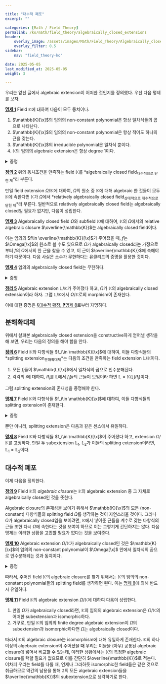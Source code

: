 ```yaml
---

title: "대수적 폐포"
excerpt: ""

categories: [Math / Field Theory]
permalink: /ko/math/field_theory/algebraically_closed_extensions
header:
    overlay_image: /assets/images/Math/Field_Theory/Algebraically_closed_extensions.png
    overlay_filter: 0.5
sidebar: 
    nav: "field_theory-ko"

date: 2025-05-05
last_modified_at: 2025-05-05
weight: 3

---
```


우리는 앞선 글에서 algebraic extension이 어떠한 것인지를 정의했다. 우선 다음 명제를 보자.

<div class="proposition" markdown="1">

<ins id="prop1">**명제 1**</ins> Field $\mathbb{K}$에 대하여 다음이 모두 동치이다. 

1. $\mathbb{K}[\x]$의 임의의 non-constant polynomial은 항상 일차식들의 곱으로 나타난다. 
2. $\mathbb{K}[\x]$의 임의의 non-constant polynomial은 항상 적어도 하나의 근을 갖는다. 
3. $\mathbb{K}[\x]$의 irreducible polynomial은 일차식 뿐이다. 
4. $\mathbb{K}$의 임의의 algebraic extension은 항상 degree $1$이다. 

</div>
<details class="proof" markdown="1">
<summary>증명</summary>

우선 첫째 조건과 둘째 조건이 동치임은 자명하다. 만일 첫째 조건이 성립한다면 셋째 조건이 성립하는 것은 자명하다. 또, [\[환론\] §다항식환, ⁋명제 6](/ko/math/ring_theory/polynomial_rings#prop6)에 의하여 $\mathbb{K}[\x]$의 임의의 원소는 irreducible polynomial의 곱으로 나타낼 수 있고, 일차식은 자명한 이유로 $\mathbb{K}$ 안에서 근을 가지므로 셋째 조건이 둘째 조건을 함의한다. 따라서 첫째 조건부터 셋째 조건까지가 모두 동치이다.

이제 셋째 조건과 넷째 조건이 동치임을 보이자. 우선 셋째 조건이 성립한다 가정하면, 우리는 algebraic extension $\mathbb{L}/\matbb{K}$의 임의의 원소 $x$의 minimal polynomial이 irreducible이므로 ([§대수적 확장, ⁋정리 15](/ko/math/field_theory/algebraic_extensions#thm15)) 셋째 조건으로부터 이 minimal polynomial이 일차식이어야 함을 안다. 

이제 넷째 조건을 가정하자. $\mathbb{K}[\x]$의 irreducible polynomial $f$에 대하여, $\mathbb{K}[\x]/(f)$를 생각하면 이는 $\mathbb{K}$의 degree $n$ algebraic extension이다. 우리는 이 extension의 degree가 $1$이어야 함을 가정하고 있으므로, 셋째 조건이 얻어진다. 

</details>

<div class="definition" markdown="1">

<ins id="def2">**정의 2**</ins> 위의 동치조건을 만족하는 field $\mathbb{K}$를 *algebraically closed field<sub>대수적으로 닫힌 체</sub>*라 부른다. 

</div>

만일 field extension $\Omega/\mathbb{K}$에 대하여, $\Omega$의 원소 중 $\mathbb{K}$에 대해 algebraic 한 것들이 모두 $\mathbb{K}$에 속한다면 $\mathbb{K}$가 $\Omega$에서 *relatively algebraically closed field<sub>상대적으로 대수적으로 닫힌 체</sub>*라 부른다. 일반적으로 relatively algebraically closed field는 algebraically closed일 필요가 없지만, 다음이 성립한다. 

<div class="proposition" markdown="1">

<ins id="prop3">**명제 3**</ins> Algebraically closed field $\Omega$와 subfield $\mathbb{K}$에 대하여, $\mathbb{K}$의 $\Omega$에서의 relative algebraic closure $\overline{\mathbb{K}}$는 algebraically closed field이다. 

</div>

이는 임의의 $f\in \overline{\mathbb{K}}[\x]$가 주어졌을 때, $f$는 $\Omega[\x]$의 원소로 볼 수도 있으므로 $\Omega$가 algebraically closed라는 가정으로부터 $f$의 $\Omega$에서의 한 근을 찾을 수 있고, 이 근이 $\overline{\mathbb{K}}$에 속해야 하기 때문이다. 다음 사실은 소수가 무한하다는 유클리드의 증명을 활용한 것이다. 

<div class="proposition" markdown="1">

<ins id="prop4">**명제 4**</ins> 임의의 algebraically closed field는 무한하다. 

</div>
<details class="proof" markdown="1">
<summary>증명</summary>

결론에 반하여 $\Omega$가 finite algebraically closed field라 하고, 다음의 다항식

$$1+\prod_{a\in \Omega}(\x-a)$$

을 생각하자. 이 다항식은 어떠한 $a$도 근으로 갖지 않는다. 

</details>

<div class="proposition" markdown="1">

<ins id="thm5">**정리 5**</ins> Algebraic extension $\mathbb{L}/\mathbb{K}$가 주어졌다 하고, $\Omega$가 $\mathbb{K}$의 algebraically closed  extension이라 하자. 그럼 $\mathbb{L}/\mathbb{K}$에서 $\Omega/\mathbb{K}$로의 morphism이 존재한다. 

</div>

이에 대한 증명은 [§대수적 확장, ⁋명제 8](/ko/math/field_theory/algebraic_extensions#prop8)로부터 자명하다. 

## 분해확대체

위에서 살펴본 algebraically closed extension을 constructive하게 얻어낼 생각을 해 보면, 우리는 다음의 정의를 해야 함을 안다. 

<div class="definition" markdown="1">

<ins id="def6">**정의 6**</ins> Field $\mathbb{K}$와 다항식들 $f_i\in \mathbb{K}[\x]$에 대하여, 이들 다항식들의 *splitting extension<sub>분해확대체</sub>*는 다음의 조건을 만족하는 field extension $\mathbb{L}/\mathbb{K}$이다. 

1. 모든 $f_i$들이 $\mathbb{L}[\x]$에서 일차식의 곱으로 인수분해된다.  
2. 각각의 $i$에 대하여, $R_i$를 $\mathbb{L}$에서 $f_i$들의 근들이 모임이라 하면 $\mathbb{L}=\mathbb{K}(\bigcup R_i)$이다. 

</div>

그럼 splitting extension의 존재성을 증명해야 한다. 

<div class="proposition" markdown="1">

<ins id="prop7">**명제 7**</ins> Field $\mathbb{K}$와 다항식들 $f_i\in \mathbb{K}[\x]$에 대하여, 이들 다항식들의 splitting extension이 존재한다. 

</div>
<details class="proof" markdown="1">
<summary>증명</summary>

Algebraic extension을 할 때는 어차피 다항식의 근만이 중요하므로, 주어진 다항식들 $f_i$들이 모두 monic polynomial이라 가정하여도 된다. 각각의 $f_i$가 degree $d_i$ monic polynomial이라 하자. 그럼 [\[다중선형대수학\] §대칭텐서, ⁋명제 13](/ko/math/multilinear_algebra/symmetric_tensors#prop13)에 의하여, 각각의 $i$마다 다음의 두 조건

1. $A_i$는 $\mathbb{K}$-algebra로서 $\xi_{i,1},\ldots, \xi_{i, d_i}$에 의해 생성된다. 
2. $A_i[\x]$에서 $f_i(\x)=\prod_{k=1}^{d_i} (\x-\xi_{i,k})$이 성립한다. 

을 만족하는 $\mathbb{K}$-algebra $A_i$, 원소들 $\xi_{i,1},\ldots, \xi_{i, d_i}\in A_i$를 잡아줄 수 있다. 

이제 이들을 이용하여 $\mathbb{K}$의 extension을 만들어야 한다. 

$$A=\bigotimes_{i\in I} A_i$$

이라 하면, Krull theorem에 의하여 $A$의 maximal ideal $\mathfrak{m}$이 존재하므로 $\mathbb{L}=A/\mathfrak{m}$이라 할 수 있으며, 이것이 원하는 splitting extension을 준다. 

</details>

뿐만 아니라, splitting extension은 다음과 같은 센스에서 유일하다. 

<div class="proposition" markdown="1">

<ins id="prop8">**명제 8**</ins> Field $\mathbb{K}$와 다항식들 $f_i\in \mathbb{K}[\x]$이 주어졌다 하고, extension $\Omega/\mathbb{K}$를 고정하자. 만일 두 subextension $\mathbb{L}_1$, $\mathbb{L}_2$가 이들의 splitting extension이라면, $\mathbb{L}_1=\mathbb{L}_2$이다. 

</div>

## 대수적 폐포

이제 다음을 정의한다. 

<div class="definition" markdown="1">

<ins id="def9">**정의 9**</ins> Field $\mathbb{K}$의 *algebraic closure*는 $\mathbb{K}$의 algebraic extension 중 그 자체로 algebraically closed인 것을 뜻한다. 

</div>

Algebraic closure의 존재성을 보이기 위해서 $\mathbb{K}[\x]$의 모든 (non-constant) 다항식들의 splitting field $\Omega$를 생각하는 것이 자연스러울 것이다. 그러나 $\Omega$가 algebraically closed임을 보이려면, $\mathbb{K}$에서 넣어준 근들을 계수로 갖는 다항식의 근들 또한 다시 $\Omega$에 속한다는 것을 보여야 하므로 이는 그렇기게 간단하지는 않다. 다음 명제는 이러한 상황을 고민할 필요가 없다는 것을 보여준다. 

<div class="proposition" markdown="1">

<ins id="prop10">**명제 10**</ins> Algebraic extension $\Omega/\mathbb{K}$가 algebraically closed인 것은 $\mathbb{K}[\x]$의 임의의 non-constant polynomial이 $\Omega[\x]$ 안에서 일차식의 곱으로 인수분해되는 것과 동치이다. 

</div>
<details class="proof" markdown="1">
<summary>증명</summary>

당연히 한쪽 방향만 보이면 충분하다. 이를 위해 $\Omega$의 임의의 algebraic extension $\Omega'$를 잡고, $x\in\Omega'$라 하자. 우리는 $x\in \Omega$임을 보여야 한다. 우선 $x$는 $\Omega$에 대해 algebraic이고, $\Omega/\mathbb{K}$가 algebraic이므로 $x$는 $\mathbb{K}$에 대해서도 algebraic이다. 이제 $u\in \mathbb{K}[\x]$를 $x$의 minimal polynomial이라 하면, $u$는 $\Omega[\x]$에서 일차식들의 곱으로 쪼개지며 따라서 $x\in \Omega$이다. 

</details>

따라서, 주어진 field $\mathbb{K}$의 algebraic closure를 찾기 위해서는 $\mathbb{K}$의 임의의 non-constant polynomial들의 splitting field를 생각하면 된다. 이는 [명제 8](#prop8)에 의해 반드시 유일하다. 

<div class="proposition" markdown="1">

<ins id="prop11">**명제 11**</ins> Field $\mathbb{K}$의 algebraic extension $\Omega/\mathbb{K}$에 대하여 다음이 성립한다.

1. 만일 $\Omega$가 algebraically closed라면, $\mathbb{K}$의 임의의 algebraic extension은 $\Omega/\mathbb{K}$의 어떠한 subextension과 isomorphic하다.
2. 거꾸로, 만일 $\mathbb{K}$의 임의의 finite degree algebraic extension이 $\Omega$의 subextension과 isomorphic하다면 $\Omega$는 algebraically closed이다. 

</div>

따라서 $\mathbb{K}$의 algebraic closure는 isomorphism에 대해 유일하게 존재한다. $\mathbb{K}$의 하나 이상의 algebraic extension이 주어졌을 때 우리는 이들을 (아무) 공통된 algebraic closure에 넣어서 비교할 수 있는데, 이러한 상황에서는 $\mathbb{K}$의 특정한 algebraic closure를 택할 필요가 없으므로 이를 간단히 $\overline{\mathbb{K}}$로 적는다. 어차피 우리는 field를 다룰 때, 언제나 그러하듯 isomorphic한 field들은 같은 것으로 취급하므로 약간의 남용을 통해 $\mathbb{2}$의 모든 algebraic extension들을 $\overline{\mathbb{K}}$의 subextension으로 생각하기로 한다.
